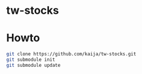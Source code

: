 # tw-stocks


# Howto

```sh
git clone https://github.com/kaija/tw-stocks.git
git submodule init
git submodule update
```


